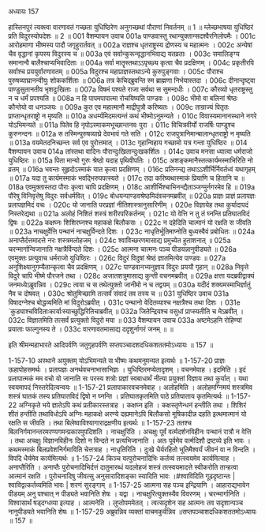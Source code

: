 अध्यायः 157

हास्तिनपुरं त्यक्त्वा वारणावतं गच्छता युधिष्ठिरेण अनुगच्छथां पौराणां निवर्तनम् ॥ 1 ॥ म्लेच्छभाषया युधिष्ठिरं प्रति विदुरस्योपदेशः ॥ 2 ॥
001	वैशम्पायन उवाच 
001a	पाण्डवास्तु रथान्युक्तान्सदश्वैरनिलोपमैः ।
001c	आरोहमाणा भीष्मस्य पादौ जगृहुरार्तवत् ॥
002a	राज्ञश्च धृतराष्ट्रस्य द्रोणस्य च महात्मनः ।
002c	अन्येषां चैव वृद्धानां कृपस्य विदुरस्य च ॥
003a	एवं सर्वान्कुरून्वृद्धानभिवाद्य यतव्रताः ।
003c	समालिङ्ग्य समानान्वै बालैश्चाप्यभिवादिताः ॥
004a	सर्वा मातॄस्तथाऽऽपृच्छ्य कृत्वा चैव प्रदक्षिणम् ।
004c	प्रकृतीरपि सर्वाश्च प्रययुर्वारणावतम् ॥
005a	विदुरश्च महाप्राज्ञस्तथाऽन्ये कुरुपुङ्गवाः ।
005c	पौराश्च पुरुषव्याघ्रानन्वीयुः शोककर्शिताः ॥
006a	तत्र केचिद्ब्रुवन्ति स्म ब्राह्मणा निर्भयास्तदा ।
006c	दीनान्दृष्ट्वा पाण्डुसुतानतीव भृशदुःखिताः ॥
007a	विषमं पश्यते राजा सर्वथा स सुमन्दधीः ।
007c	कौरव्यो धृतराष्ट्रस्तु न च धर्मं प्रपश्यति ॥
008a	न हि पापमपापात्मा रोचयिष्यति पाण्डवः ।
008c	भीमो वा बलिनां श्रेष्ठः कौन्तेयो वा धनञ्जयः ॥
009a	कुत एव महात्मानौ माद्रीपुत्रौ करिष्यतः ।
009c	तान्राज्यं पितृतः प्राप्तान्धृतराष्ट्रो न मृष्यति ॥
010a	अधर्म्यमिदमत्यन्तं कथं भीष्मोऽनुमन्यते ।
010c	विवास्यमानानस्थाने नगरे योऽभिमन्यते ॥
011a	पितेव हि नृपोऽस्माकमभूच्छान्तनवः पुरा ।
011c	विचित्रवीर्यो राजर्षिः पाण्डुश्च कुरुनन्दनः ॥
012a	स तस्मिन्पुरुषव्याघ्रे देवभावं गते सति ।
012c	राजपुत्रानिमान्बालान्धृतराष्ट्रो न मृष्यति ॥
013a	वयमेतदनिच्छन्तः सर्व एव पुरोत्तमात् ।
013c	गृहान्विहाय गच्छामो यत्र गन्ता युधिष्ठिरः ॥
014	वैशम्पायन उवाच 
014a	तांस्तथा वादिनः पौरान्दुःखितान्दुःखकर्शितः ।
014c	उवाच मनसा ध्यात्वा धर्मराजो युधिष्ठिरः ॥
015a	पिता मान्यो गुरुः श्रेष्ठो यदाह पृथिवीपतिः ।
015c	अशङ्कमानैस्तत्कार्यमस्माभिरिति नो व्रतम् ॥
016a	भवन्तः सुहृदोऽस्माकं यात कृत्वा प्रदक्षिणम् ।
016c	प्रतिनन्द्य तथाऽऽशीर्भिर्निवर्तध्वं यथागृहम् ॥
017a	यदा तु कार्यमस्माकं भवद्भिरुपपत्स्यते ।
017c	तदा करिष्यथास्माकं प्रियाणि च हितानि च ॥
018a	एवमुक्तास्तदा पौराः कृत्वा चापि प्रदक्षिणम् ।
018c	आशीर्भिश्चाभिनन्द्यैताञ्जग्मुर्नगरमेव हि ॥
019a	पौरेषु विनिवृत्तेषु विदुरः सर्वधर्मवित् ।
019c	बोधयन्पाण्डवश्रेष्ठमिदंवचनमब्रवीत् ॥
020a	प्राज्ञः प्राज्ञं प्रलापज्ञः प्रलापज्ञमिदं वचः ।
020c	यो जानाति परप्रज्ञां नीतिशास्त्रानुसारिणीम् ।
020e	विज्ञायेह तथा कुर्यादापदं निस्तरेद्यथा ॥
021a	अलोहं निशितं शस्त्रं शरीरपरिकर्तनम् ।
021c	यो वेत्ति न तु तं घ्नन्ति प्रतिघातविदं द्विषः ॥
022a	कक्षघ्नः शिशिरघ्नश्च महाकक्षे बिलौकसः ।
022c	न दहेदिति चात्मानं यो रक्षति स जीवति ॥
023a	नाचक्षुर्वेत्ति पन्थानं नाचक्षुर्विन्दते दिशः ।
023c	नाधृतिर्भूतिमाप्नोति बुध्यस्वैवं प्रबोधितः ॥
024a	अनाप्तैर्दत्तमादत्ते नरः शस्त्रमलोहजम् ।
024c	श्वाविच्छरणमासाद्य प्रमुच्येत हुताशनात् ॥
025a	चरन्मार्गान्विजानाति नक्षत्रैर्विन्दते दिशः ।
025c	आत्मना चात्मनः पञ्च पीडयन्नानुपीड्यते ॥
026a	एवमुक्तः प्रत्युवाच धर्मराजो युधिष्ठिरः ।
026c	विदुरं विदुषां श्रेष्ठं ज्ञातमित्येव पाण्डवः ॥
027a	अनुशिक्ष्यानुगम्यैतान्कृत्वा चैव प्रदक्षिणम् ।
027c	पाण्डवानभ्यनुज्ञाय विदुरः प्रययौ गृहान् ॥
028a	निवृत्ते विदुरे चापि भीष्मे पौरजने तथा ।
028c	अजातशत्रुमासाद्य कुन्ती वचनमब्रवीत् ॥
029a	क्षत्ता यदब्रवीद्वाक्यं जनमध्येऽब्रुवन्निव ।
029c	त्वया च स तथेत्युक्तो जानीमो न च तद्वयम् ॥
030a	यदीदं शक्यमस्माभिर्ज्ञातुं नैव च दोषवत् ।
030c	श्रोतुमिच्छामि तत्सर्वं संवादं तव तस्य च ॥
031	युधिष्ठिर उवाच 
031a	विषादग्नेश्च बोद्धव्यमिति मां विदुरोऽब्रवीत् ।
031c	पन्थानो वेदितव्याश्च नक्षत्रैश्च तथा दिशः ।
031e	`कुड्याश्चविदिताःकार्याःस्याच्छुद्धिरितिचाब्रवीत् ॥
032a	जितेन्द्रियश्च वसुधां प्राप्स्यतीति च मेऽब्रवीत् ।
032c	विज्ञातमिति तत्सर्वं प्रत्युक्तो विदुरो मया ॥
033	वैशम्पायन उवाच 
033a	अष्टमेऽहनि रोहिण्यां प्रयाताः फाल्गुनस्य ते ।
033c	वारणावतमासाद्य ददृशुर्नागरं जनम् ॥ ॥

इति श्रीमन्महाभारते आदिपर्वणि जतुगृहपर्वणि सप्तपञ्चादशदधिकशततमोऽध्यायः ॥ 157 ॥

1-157-10 अस्थाने अयुक्तम् योऽभिमन्यते स भीष्मः कथमनुमन्यत इत्यर्थः ॥
 1-157-20 प्राज्ञः ऊहापोहसमर्थः । प्रलापज्ञः अनर्थवचनाभासाभिज्ञः । युधिष्ठिरमप्येतादृशम् । वचनमेवाह । इदमिति । इदं प्रलापात्मकं मम वचो यो जानाति सः परस्य शत्रोः प्रज्ञां स्वबाधार्थं नीत्या प्रयुक्तां विज्ञाय तथा कुर्यात् । यथा स्वयमापदं निस्तरेदित्यन्वयः ॥
 1-157-21 प्रलापाकारवचनमेवाह । अलोहमिति । अलोहमग्निमयं शस्त्रमिव शस्त्रं घातकं तस्य प्रतिघातविदं द्विषो न घ्नन्ति । प्रतिघातकृतमिति पाठे प्रतिघाताय कृतमित्यर्थः ॥ 
1-157-22 अग्निकृते भये ज्ञातेऽपि कथं प्रतीकारस्तत्राह । कक्षघ्न इति । कक्षस्तृणेन्धनं हन्तीति तथा । शिशिरं शीतं हन्तीति तथाविधोऽपि अग्निः महाकक्षे अरण्ये दह्यमानेऽपि बिलौकसो मूषिकादीन्न दहति इत्थमात्मानं यो रक्षति स जीवति । तथा बिलेष्वाविश्यागाराद्रक्षणीय इत्यर्थः ॥ 1-157-23 ततश्च बिलनिर्गमानन्तरमरण्यगमन्प्रकारमुपदिशति । नाचक्षुरिति । अचक्षुः पूर्वं वर्त्मदर्शनविहीनः पन्थानं रात्रौ न वेत्ति । तथा अचक्षुः विज्ञानविहीनः दिशो न विन्दते न प्रत्यभिजानाति । अतः पूर्वमेव वर्त्मदिशौ द्रष्टव्ये इति भावः । कथमस्माकं बिलप्रवेशनिर्गमाविति चेत्तत्राह । नाधृतिरिति । दुःखे धैर्यरहितो भूतिमैश्वर्यं जीवनं वा न विन्दति । विपदि धैर्यमेव कार्यमित्यर्थः ॥ 
1-157-24 किञ्च यत्पुरोचनादिभिः कर्तव्यं तत्स्वयमेव कार्यमित्याह । अनाप्तैरिति । अनाप्तैः पुरोचनादिभिर्दत्तं दातुमारब्धं यदलोहजं शस्त्रं तत्स्वयमादत्ते स्वीकरोति तान्हत्वा आत्मानं रक्षति । पुरोचनादिषु जीवत्सु अनुसारादिशङ्का स्यादिति भावः ।#श्वाविदिति गूढदृष्टान्तः | श्वाविद्वत्कर्तव्यमिति भावः | शरणं सुरङ्गाम् ॥ 
1-157-25 आत्मना सह पञ्च इन्द्रियाणि । आहाराद्यभावेन पीडयम् अनु पश्चात् न पीड्यते भवानिति शेषः । यद्वा । नाचक्षुरित्युक्तस्यैव विवरणम् । चरन्मार्गानिति । विश्वासार्थं षड्दग्धव्या इत्याह । आत्मनेति । लुप्तोपममेतत् । त्वत्सदृशेन सह आत्मनः तव सदृशान्पञ्च नानुपीड्यते भवानिति शेषः ॥ 1-157-29 अब्रुवन्निव व्यक्तां वाचमकुर्वन्निव ॥सप्तपञ्चाशदधिकशततमोऽध्यायः ॥ 157 ॥

